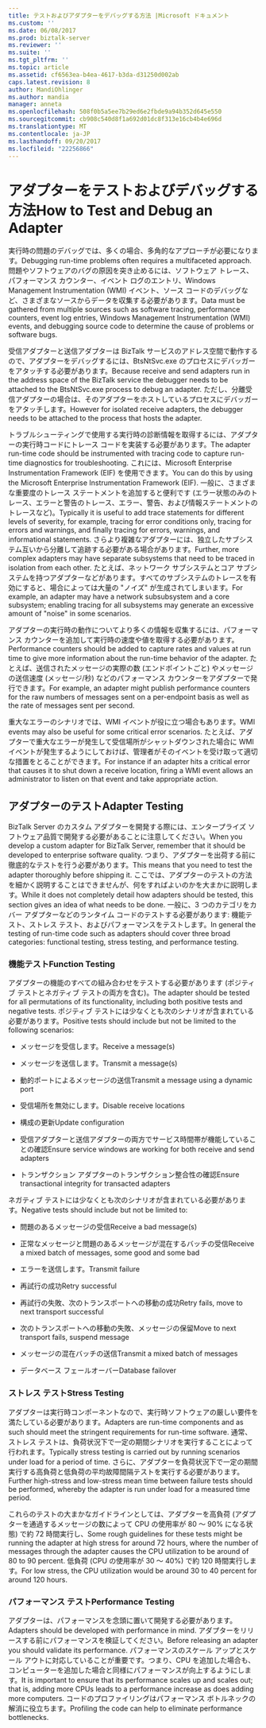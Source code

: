 ```yaml
---
title: テストおよびアダプターをデバッグする方法 |Microsoft ドキュメント
ms.custom: ''
ms.date: 06/08/2017
ms.prod: biztalk-server
ms.reviewer: ''
ms.suite: ''
ms.tgt_pltfrm: ''
ms.topic: article
ms.assetid: cf6563ea-b4ea-4617-b3da-d31250d002ab
caps.latest.revision: 8
author: MandiOhlinger
ms.author: mandia
manager: anneta
ms.openlocfilehash: 508f0b5a5ee7b29ed6e2fbde9a94b352d645e550
ms.sourcegitcommit: cb908c540d8f1a692d01dc8f313e16cb4b4e696d
ms.translationtype: MT
ms.contentlocale: ja-JP
ms.lasthandoff: 09/20/2017
ms.locfileid: "22256866"
---
```

# <a name="how-to-test-and-debug-an-adapter"></a><span data-ttu-id="90ea5-102">アダプターをテストおよびデバッグする方法</span><span class="sxs-lookup"><span data-stu-id="90ea5-102">How to Test and Debug an Adapter</span></span>
<span data-ttu-id="90ea5-103">実行時の問題のデバッグでは、多くの場合、多角的なアプローチが必要になります。</span><span class="sxs-lookup"><span data-stu-id="90ea5-103">Debugging run-time problems often requires a multifaceted approach.</span></span> <span data-ttu-id="90ea5-104">問題やソフトウェアのバグの原因を突き止めるには、ソフトウェア トレース、パフォーマンス カウンター、イベント ログのエントリ、Windows Management Instrumentation (WMI) イベント、ソース コードのデバッグなど、さまざまなソースからデータを収集する必要があります。</span><span class="sxs-lookup"><span data-stu-id="90ea5-104">Data must be gathered from multiple sources such as software tracing, performance counters, event log entries, Windows Management Instrumentation (WMI) events, and debugging source code to determine the cause of problems or software bugs.</span></span>  
  
 <span data-ttu-id="90ea5-105">受信アダプターと送信アダプターは BizTalk サービスのアドレス空間で動作するので、アダプターをデバッグするには、BtsNtSvc.exe のプロセスにデバッガーをアタッチする必要があります。</span><span class="sxs-lookup"><span data-stu-id="90ea5-105">Because receive and send adapters run in the address space of the BizTalk service the debugger needs to be attached to the BtsNtSvc.exe process to debug an adapter.</span></span> <span data-ttu-id="90ea5-106">ただし、分離受信アダプターの場合は、そのアダプターをホストしているプロセスにデバッガーをアタッチします。</span><span class="sxs-lookup"><span data-stu-id="90ea5-106">However for isolated receive adapters, the debugger needs to be attached to the process that hosts the adapter.</span></span>  
  
 <span data-ttu-id="90ea5-107">トラブルシューティングで使用する実行時の診断情報を取得するには、アダプターの実行時コードにトレース コードを実装する必要があります。</span><span class="sxs-lookup"><span data-stu-id="90ea5-107">The adapter run-time code should be instrumented with tracing code to capture run-time diagnostics for troubleshooting.</span></span> <span data-ttu-id="90ea5-108">これには、Microsoft Enterprise Instrumentation Framework (EIF) を使用できます。</span><span class="sxs-lookup"><span data-stu-id="90ea5-108">You can do this by using the Microsoft Enterprise Instrumentation Framework (EIF).</span></span> <span data-ttu-id="90ea5-109">一般に、さまざまな重要度のトレース ステートメントを追加すると便利です (エラー状態のみのトレース、エラーと警告のトレース、エラー、警告、および情報ステートメントのトレースなど)。</span><span class="sxs-lookup"><span data-stu-id="90ea5-109">Typically it is useful to add trace statements for different levels of severity, for example, tracing for error conditions only, tracing for errors and warnings, and finally tracing for errors, warnings, and informational statements.</span></span> <span data-ttu-id="90ea5-110">さらより複雑なアダプターには、独立したサブシステム互いから分離して追跡する必要がある場合があります。</span><span class="sxs-lookup"><span data-stu-id="90ea5-110">Further, more complex adapters may have separate subsystems that need to be traced in isolation from each other.</span></span> <span data-ttu-id="90ea5-111">たとえば、ネットワーク サブシステムとコア サブシステムを持つアダプターなどがあります。すべてのサブシステムのトレースを有効にすると、場合によっては大量の "ノイズ" が生成されてしまいます。</span><span class="sxs-lookup"><span data-stu-id="90ea5-111">For example, an adapter may have a network subsubsystem and a core subsystem; enabling tracing for all subsystems may generate an excessive amount of "noise" in some scenarios.</span></span>  
  
 <span data-ttu-id="90ea5-112">アダプターの実行時の動作についてより多くの情報を収集するには、パフォーマンス カウンターを追加して実行時の速度や値を取得する必要があります。</span><span class="sxs-lookup"><span data-stu-id="90ea5-112">Performance counters should be added to capture rates and values at run time to give more information about the run-time behavior of the adapter.</span></span> <span data-ttu-id="90ea5-113">たとえば、送信されたメッセージの実際の数 (エンドポイントごと) やメッセージの送信速度 (メッセージ/秒) などのパフォーマンス カウンターをアダプターで発行できます。</span><span class="sxs-lookup"><span data-stu-id="90ea5-113">For example, an adapter might publish performance counters for the raw numbers of messages sent on a per-endpoint basis as well as the rate of messages sent per second.</span></span>  
  
 <span data-ttu-id="90ea5-114">重大なエラーのシナリオでは、WMI イベントが役に立つ場合もあります。</span><span class="sxs-lookup"><span data-stu-id="90ea5-114">WMI events may also be useful for some critical error scenarios.</span></span>  <span data-ttu-id="90ea5-115">たとえば、アダプターで重大なエラーが発生して受信場所がシャットダウンされた場合に WMI イベントが発生するようにしておけば、管理者がそのイベントを受け取って適切な措置をとることができます。</span><span class="sxs-lookup"><span data-stu-id="90ea5-115">For instance if an adapter hits a critical error that causes it to shut down a receive location, firing a WMI event allows an administrator to listen on that event and take appropriate action.</span></span>  
  
## <a name="adapter-testing"></a><span data-ttu-id="90ea5-116">アダプターのテスト</span><span class="sxs-lookup"><span data-stu-id="90ea5-116">Adapter Testing</span></span>  
 <span data-ttu-id="90ea5-117">BizTalk Server のカスタム アダプターを開発する際には、エンタープライズ ソフトウェア品質で開発する必要があることに注意してください。</span><span class="sxs-lookup"><span data-stu-id="90ea5-117">When you develop a custom adapter for BizTalk Server, remember that it should be developed to enterprise software quality.</span></span> <span data-ttu-id="90ea5-118">つまり、アダプターを出荷する前に徹底的なテストを行う必要があります。</span><span class="sxs-lookup"><span data-stu-id="90ea5-118">This means that you need to test the adapter thoroughly before shipping it.</span></span> <span data-ttu-id="90ea5-119">ここでは、アダプターのテストの方法を細かく説明することはできませんが、何をすればよいのかを大まかに説明します。</span><span class="sxs-lookup"><span data-stu-id="90ea5-119">While it does not completely detail how adapters should be tested, this section gives an idea of what needs to be done.</span></span> <span data-ttu-id="90ea5-120">一般に、3 つのカテゴリをカバー アダプターなどのランタイム コードのテストする必要があります: 機能テスト、ストレス テスト、およびパフォーマンスをテストします。</span><span class="sxs-lookup"><span data-stu-id="90ea5-120">In general the testing of run-time code such as adapters should cover three broad categories: functional testing, stress testing, and performance testing.</span></span>  
  
### <a name="function-testing"></a><span data-ttu-id="90ea5-121">機能テスト</span><span class="sxs-lookup"><span data-stu-id="90ea5-121">Function Testing</span></span>  
 <span data-ttu-id="90ea5-122">アダプターの機能のすべての組み合わせをテストする必要があります (ポジティブ テストとネガティブ テストの両方を含む)。</span><span class="sxs-lookup"><span data-stu-id="90ea5-122">The adapter should be tested for all permutations of its functionality, including both positive tests and negative tests.</span></span> <span data-ttu-id="90ea5-123">ポジティブ テストには少なくとも次のシナリオが含まれている必要があります。</span><span class="sxs-lookup"><span data-stu-id="90ea5-123">Positive tests should include but not be limited to the following scenarios:</span></span>  
  
-   <span data-ttu-id="90ea5-124">メッセージを受信します。</span><span class="sxs-lookup"><span data-stu-id="90ea5-124">Receive a message(s)</span></span>  
  
-   <span data-ttu-id="90ea5-125">メッセージを送信します。</span><span class="sxs-lookup"><span data-stu-id="90ea5-125">Transmit a message(s)</span></span>  
  
-   <span data-ttu-id="90ea5-126">動的ポートによるメッセージの送信</span><span class="sxs-lookup"><span data-stu-id="90ea5-126">Transmit a message using a dynamic port</span></span>  
  
-   <span data-ttu-id="90ea5-127">受信場所を無効にします。</span><span class="sxs-lookup"><span data-stu-id="90ea5-127">Disable receive locations</span></span>  
  
-   <span data-ttu-id="90ea5-128">構成の更新</span><span class="sxs-lookup"><span data-stu-id="90ea5-128">Update configuration</span></span>  
  
-   <span data-ttu-id="90ea5-129">受信アダプターと送信アダプターの両方でサービス時間帯が機能していることの確認</span><span class="sxs-lookup"><span data-stu-id="90ea5-129">Ensure service windows are working for both receive and send adapters</span></span>  
  
-   <span data-ttu-id="90ea5-130">トランザクション アダプターのトランザクション整合性の確認</span><span class="sxs-lookup"><span data-stu-id="90ea5-130">Ensure transactional integrity for transacted adapters</span></span>  
  
 <span data-ttu-id="90ea5-131">ネガティブ テストには少なくとも次のシナリオが含まれている必要があります。</span><span class="sxs-lookup"><span data-stu-id="90ea5-131">Negative tests should include but not be limited to:</span></span>  
  
-   <span data-ttu-id="90ea5-132">問題のあるメッセージの受信</span><span class="sxs-lookup"><span data-stu-id="90ea5-132">Receive a bad message(s)</span></span>  
  
-   <span data-ttu-id="90ea5-133">正常なメッセージと問題のあるメッセージが混在するバッチの受信</span><span class="sxs-lookup"><span data-stu-id="90ea5-133">Receive a mixed batch of messages, some good and some bad</span></span>  
  
-   <span data-ttu-id="90ea5-134">エラーを送信します。</span><span class="sxs-lookup"><span data-stu-id="90ea5-134">Transmit failure</span></span>  
  
-   <span data-ttu-id="90ea5-135">再試行の成功</span><span class="sxs-lookup"><span data-stu-id="90ea5-135">Retry successful</span></span>  
  
-   <span data-ttu-id="90ea5-136">再試行の失敗、次のトランスポートへの移動の成功</span><span class="sxs-lookup"><span data-stu-id="90ea5-136">Retry fails, move to next transport successful</span></span>  
  
-   <span data-ttu-id="90ea5-137">次のトランスポートへの移動の失敗、メッセージの保留</span><span class="sxs-lookup"><span data-stu-id="90ea5-137">Move to next transport fails, suspend message</span></span>  
  
-   <span data-ttu-id="90ea5-138">メッセージの混在バッチの送信</span><span class="sxs-lookup"><span data-stu-id="90ea5-138">Transmit a mixed batch of messages</span></span>  
  
-   <span data-ttu-id="90ea5-139">データベース フェールオーバー</span><span class="sxs-lookup"><span data-stu-id="90ea5-139">Database failover</span></span>  
  
### <a name="stress-testing"></a><span data-ttu-id="90ea5-140">ストレス テスト</span><span class="sxs-lookup"><span data-stu-id="90ea5-140">Stress Testing</span></span>  
 <span data-ttu-id="90ea5-141">アダプターは実行時コンポーネントなので、実行時ソフトウェアの厳しい要件を満たしている必要があります。</span><span class="sxs-lookup"><span data-stu-id="90ea5-141">Adapters are run-time components and as such should meet the stringent requirements for run-time software.</span></span> <span data-ttu-id="90ea5-142">通常、ストレス テストは、負荷状況下で一定の期間シナリオを実行することによって行われます。</span><span class="sxs-lookup"><span data-stu-id="90ea5-142">Typically stress testing is carried out by running scenarios under load for a period of time.</span></span> <span data-ttu-id="90ea5-143">さらに、アダプターを負荷状況下で一定の期間実行する高負荷と低負荷の平均故障間隔テストを実行する必要があります。</span><span class="sxs-lookup"><span data-stu-id="90ea5-143">Further high-stress and low-stress mean time between failure tests should be performed, whereby the adapter is run under load for a measured time period.</span></span>  
  
 <span data-ttu-id="90ea5-144">これらのテストの大まかなガイドラインとしては、アダプターを高負荷 (アダプターを通過するメッセージの数によって CPU の使用率が 80 ～ 90% になる状態) で約 72 時間実行し、</span><span class="sxs-lookup"><span data-stu-id="90ea5-144">Some rough guidelines for these tests might be running the adapter at high stress for around 72 hours, where the number of messages through the adapter causes the CPU utilization to be around of 80 to 90 percent.</span></span> <span data-ttu-id="90ea5-145">低負荷 (CPU の使用率が 30 ～ 40%) で約 120 時間実行します。</span><span class="sxs-lookup"><span data-stu-id="90ea5-145">For low stress, the CPU utilization would be around 30 to 40 percent for around 120 hours.</span></span>  
  
### <a name="performance-testing"></a><span data-ttu-id="90ea5-146">パフォーマンス テスト</span><span class="sxs-lookup"><span data-stu-id="90ea5-146">Performance Testing</span></span>  
 <span data-ttu-id="90ea5-147">アダプターは、パフォーマンスを念頭に置いて開発する必要があります。</span><span class="sxs-lookup"><span data-stu-id="90ea5-147">Adapters should be developed with performance in mind.</span></span> <span data-ttu-id="90ea5-148">アダプターをリリースする前にパフォーマンスを検証してください。</span><span class="sxs-lookup"><span data-stu-id="90ea5-148">Before releasing an adapter you should validate its performance.</span></span> <span data-ttu-id="90ea5-149">パフォーマンスのスケール アップとスケール アウトに対応していることが重要です。つまり、CPU を追加した場合も、コンピューターを追加した場合と同様にパフォーマンスが向上するようにします。</span><span class="sxs-lookup"><span data-stu-id="90ea5-149">It is important to ensure that its performance scales up and scales out; that is, adding more CPUs leads to a performance increase as does adding more computers.</span></span> <span data-ttu-id="90ea5-150">コードのプロファイリングはパフォーマンス ボトルネックの解消に役立ちます。</span><span class="sxs-lookup"><span data-stu-id="90ea5-150">Profiling the code can help to eliminate performance bottlenecks.</span></span>